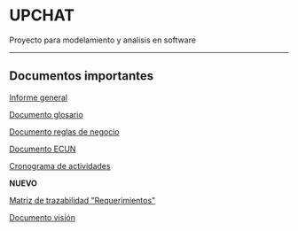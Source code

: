 # UPCHAT
Proyecto para modelamiento y analisis en software
___
## Documentos importantes

[Informe general](https://comunidadupnedu-my.sharepoint.com/:w:/g/personal/n00285693_upn_pe/EQDVqFOxmzhIucfx4Jal0AcBkLmBFPmhtd_ehe3uNrKVsg?e=WowPR9)

[Documento glosario](https://www.google.com/url?sa=j&url=https%3A%2F%2Fcomunidadupnedu-my.sharepoint.com%2F%3Aw%3A%2Fg%2Fpersonal%2Fn00285693_upn_pe%2FEXtWb0Pb8S9Nnp2lT8lva4YBg8QQILahPa-EMdlDh5-Ymg%3Fe%3DWxxkLb&uct=1637066304&usg=HWozrcz_R0PaZah9jWdWT7JPhGs.&source=meet)

[Documento reglas de negocio](https://comunidadupnedu-my.sharepoint.com/:w:/g/personal/n00284647_upn_pe/Ef3Wc-UtJ-hCqKI1IHEdykMBU56Ppd45a9HYee-_yaWeIA?e=fMHojO)

[Documento ECUN](https://comunidadupnedu-my.sharepoint.com/:w:/g/personal/n00285693_upn_pe/EbqYerjW2a1Km6mOYCQjv_8BbHqOc5gjAELUUepvCABFDw?e=lg0qhU)

[Cronograma de actividades](https://comunidadupnedu-my.sharepoint.com/:x:/g/personal/n00284647_upn_pe/EUPjQJSzloJEghPiv-xQRgUBTM0M-omBddoeNboWMS7c5g?e=rvlybO)

**NUEVO**

[Matriz de trazabilidad "Requerimientos"](https://docs.google.com/spreadsheets/d/1USD375RgdDLkcrbAqMznaZQkJxc8scA_6cLzxb3il9I/edit?usp=sharing)

[Documento visión](https://docs.google.com/document/d/13Py52JCZXpsL8EgPE-3rnp8hEyxsGhYf/edit?usp=sharing&ouid=110572308531776728567&rtpof=true&sd=true)